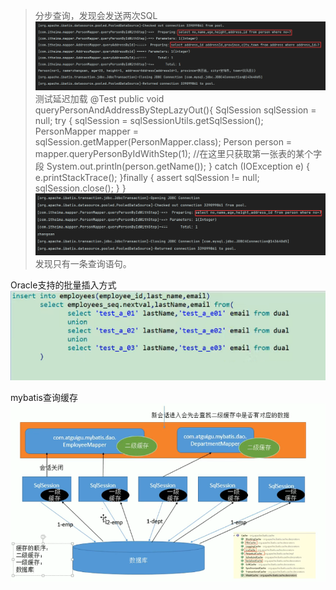 >分步查询，发现会发送两次SQL
![img.png](img.png)
>测试延迟加载
@Test
public void queryPersonAndAddressByStepLazyOut(){
SqlSession sqlSession = null;
    try {
        sqlSession = sqlSessionUtils.getSqlSession();
        PersonMapper mapper = sqlSession.getMapper(PersonMapper.class);
        Person person = mapper.queryPersonByIdWithStep(1);
        //在这里只获取第一张表的某个字段
        System.out.println(person.getName());
    } catch (IOException e) {
            e.printStackTrace();
        }finally {
            assert sqlSession != null;
            sqlSession.close();
    }
}
![img_1.png](img_1.png)
发现只有一条查询语句。
> 
Oracle支持的批量插入方式
![img_2.png](img_2.png)

mybatis查询缓存
![img_3.png](img_3.png)